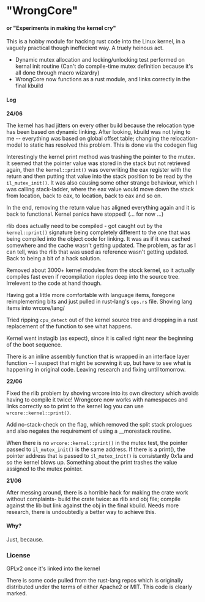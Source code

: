# "WrongCore"
#### or "Experiments in making the kernel cry"

This is a hobby module for hacking rust code into the Linux kernel, in a vaguely practical though ineffecient way. A truely heinous act.

* Dynamic mutex allocation and locking/unlocking test performed on kernal init routine (Can't do compile-time mutex definition because it's all done through macro wizardry)
* WrongCore now functions as a rust module, and links correctly in the final kbuild


#### Log

**24/06**

The kernel has had jitters on every other build because the relocation type has been based on dynamic linking. After looking, kbuild was not lying to me -- everything was based on global offset table; changing the relocation-model to static has resolved this problem. This is done via the codegen flag

Interestingly the kernel print method was trashing the pointer to the mutex. It seemed that the pointer value was stored in the stack but not retrieved again, then the `kernel::print()` was overwriting the eax register with the return and then putting that value into the stack position to be read by the `il_mutex_init()`. It was also causing some other strange behaviour, which I was calling stack-ladder, where the eax value would move down the stack from location, back to eax, to location, back to eax and so on.

In the end, removing the return value has aligned everything again and it is back to functional. Kernel panics have stopped! (... for now ...)

rlib does actually need to be compiled - got caught out by the `kernel::print()` signature being completely different to the one that was being compiled into the object code for linking. It was as if it was cached somewhere and the cache wasn't getting updated. The problem, as far as I can tell, was the rlib that was used as reference wasn't getting updated. Back to being a bit of a hack solution. 

Removed about 3000+ kernel modules from the stock kernel, so it actually compiles fast even if recompilation ripples deep into the source tree. Irrelevent to the code at hand though.

Having got a little more comfortable with language items, foregone reimplementing bits and just pulled in rust-lang's `ops.rs` file. Shoving lang items into wrcore/lang/

Tried ripping `cpu_detect` out of the kernel source tree and dropping in a rust replacement of the function to see what happens.

Kernel went instagib (as expect), since it is called right near the beginning of the boot sequence.

There is an inline assembly function that is wrapped in an interface layer function -- I suspect that might be screwing it up, but have to see what is happening in original code. Leaving research and fixing until tomorrow.

**22/06**

Fixed the rlib problem by shoving wrcore into its own directory which avoids having to compile it twice! Wrongcore now works with namespaces and links correctly so to print to the kernel log you can use `wrcore::kernel::print()`.

Add no-stack-check on the flag, which removed the split stack prologues and also negates the requirement of using a __morestack routine.

When there is no `wrcore::kernel::print()` in the mutex test, the pointer passed to `il_mutex_init()` is the same address. If there is a print(), the pointer address that is passed to `il_mutex_init()` is consistantly 0x1a and so the kernel blows up. Something about the print trashes the value assigned to the mutex pointer.


**21/06**

After messing around, there is a horrible hack for making the crate work without complaints- build the crate twice: as rlib and obj file; compile against the lib but link against the obj in the final kbuild. Needs more research, there is undoubtedly a better way to achieve this.



#### Why?

Just, because.



### License

GPLv2 once it's linked into the kernel

There is some code pulled from the rust-lang repos which is originally distributed under the terms of either Apache2 or MIT. This code is clearly marked.
